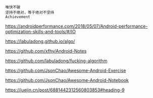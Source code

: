 ```ad-hint
唯快不破
坚持不绝对，等于绝对不坚持
Achievement 

```






<https://androidperformance.com/2018/05/07/Android-performance-optimization-skills-and-tools/#/IO>

<https://labuladong.github.io/algo/>

<https://github.com/xfhy/Android-Notes>

<https://github.com/labuladong/fucking-algorithm>

<https://github.com/JsonChao/Awesome-Android-Exercise>

<https://github.com/JsonChao/Awesome-Android-Notebook>

<https://juejin.cn/post/6881442312560803853#heading-9>





